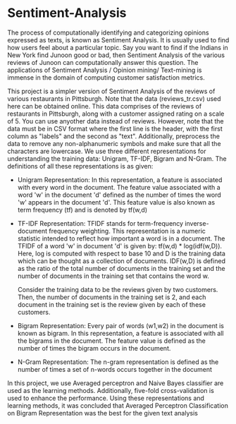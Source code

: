 # Sentiment-Analysis

The process of computationally identifying and categorizing opinions expressed as texts, is known as Sentiment Analysis. It is usually used to find how users feel about a particular topic. Say you want to find if the Indians in New York find Junoon good or bad, then Sentiment Analysis of the various reviews of Junoon can computationally answer this question. The applications of Sentiment Analysis / Opinion mining/ Text-mining is immense in the domain of computing customer satisfaction metrics. 

This project is a simpler version of Sentiment Analysis of the reviews of various restaurants in Pittsburgh. Note that the data (reviews_tr.csv) used here can be obtained online. This data comprises of the reviews of restaurants in Pittsburgh, along with a customer assigned rating on a scale of 5. You can use anyother data instead of reviews. However, note that the data must be in CSV format where the first line is the header, with the first column as "labels" and the second as "text". Additionally, preprocess the data to remove any non-alphanumeric symbols and make sure that all the characters are lowercase. We use three different representations for understanding the training data: Unigram, TF-IDF, Bigram and N-Gram. The definitions of all these representations is as given:
* Unigram Representation:
  In this representation, a feature is associated with every word in the document. The feature value associated with a word 'w' in the document 'd' defined as the number of times the word 'w' appears in the document 'd'. This feature value is also known as term frequency (tf) and is denoted by tf(w,d) 
  
* TF-IDF Representation:
  TFIDF stands for term-frequency inverse-document frequency weighting. This representation is a numeric statistic intended to reflect how important a word is in a document. The TFIDF of a word 'w' in document 'd' is given by: tf(w,d) * log(idf(w,D)). Here, log is computed with respect to base 10 and D is the training data which can be thought as a collection of documents. IDF(w,D) is defined as the ratio of the total number of documents in the training set and the number of documents in the training set that contains the word w. 
  
  Consider the training data to be the reviews given by two customers. Then, the number of documents in the training set is 2, and each document in the training set is the review given by each of these customers. 

* Bigram Representation:
  Every pair of words (w1,w2) in the document is known as bigram. In this representation, a feature is associated with all the bigrams in the document. The feature value is defined as the number of times the bigram occurs in the document.
  
* N-Gram Representation:
  The n-gram representation is defined as the number of times a set of n-words occurs together in the document 
  
In this project, we use Averaged perceptron and Naive Bayes classifier are used as the learning methods. Additionally, five-fold cross-validation is used to enhance the performance. Using these representations and learning methods, it was concluded that Averaged Perceptron Classification on Bigram Representation  was the best for the given text analysis 
